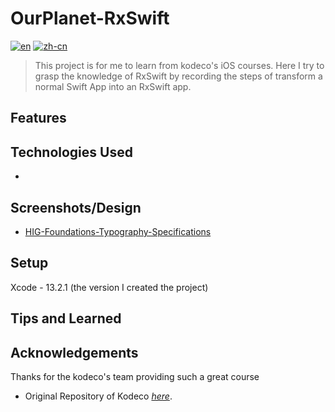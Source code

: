 # OurPlanet-RxSwift
[![en](https://img.shields.io/badge/lang-en-red.svg)](https://github.com/JustinInCoding/OurPlanet-RxSwift/blob/master/README.md)
[![zh-cn](https://img.shields.io/badge/lang-zh--cn-blue.svg)](https://github.com/JustinInCoding/OurPlanet-RxSwift/blob/master/README.zh-cn.md)

> This project is for me to learn from kodeco's iOS courses. Here I try to grasp the knowledge of RxSwift by recording the steps of transform a normal Swift App into an RxSwift app.

## Features


## Technologies Used
- 


## Screenshots/Design
- [HIG-Foundations-Typography-Specifications](https://developer.apple.com/design/human-interface-guidelines/typography#Specifications)
<!-- ![Example screenshot](./img/screenshot.png) -->


## Setup
Xcode - 13.2.1 (the version I created the project)

## Tips and Learned

## Acknowledgements
Thanks for the kodeco's team providing such a great course
- Original Repository of Kodeco [_here_](). 


